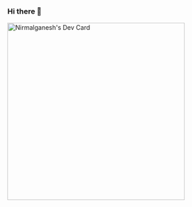 ### Hi there 👋
<a href="https://app.daily.dev/nirmalganesh11"><img src="https://api.daily.dev/devcards/2af5e33c9cfa419daf866a0e3caeeb56.png?r=rmp" width="400" alt="Nirmalganesh's Dev Card"/></a>

<!--
**nirmalganesh11/nirmalganesh11** is a ✨ _special_ ✨ repository because its `README.md` (this file) appears on your GitHub profile.

Here are some ideas to get you started:

- 🔭 I’m currently working on ...
- 🌱 I’m currently learning ...
- 👯 I’m looking to collaborate on ...
- 🤔 I’m looking for help with ...
- 💬 Ask me about ...
- 📫 How to reach me: ...
- 😄 Pronouns: ...
- ⚡ Fun fact: ...
-->
